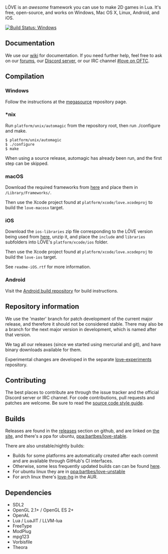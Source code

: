 LÖVE is an *awesome* framework you can use to make 2D games in Lua. It's free, open-source, and works on Windows, Mac OS X, Linux, Android, and iOS.

[![Build Status: Windows](https://ci.appveyor.com/api/projects/status/chc0hdr08wv1d5c7?svg=true)](https://ci.appveyor.com/project/AlexSzpakowski/love)

Documentation
-------------

We use our [wiki][wiki] for documentation.
If you need further help, feel free to ask on our [forums][forums], our [Discord server][discord], or our IRC channel [#love on OFTC][irc].

Compilation
-----------

### Windows
Follow the instructions at the [megasource][megasource] repository page.

### *nix
Run `platform/unix/automagic` from the repository root, then run ./configure and make.

	$ platform/unix/automagic
	$ ./configure
	$ make

When using a source release, automagic has already been run, and the first step can be skipped.

### macOS
Download the required frameworks from [here][dependencies] and place them in `/Library/Frameworks/`.

Then use the Xcode project found at `platform/xcode/love.xcodeproj` to build the `love-macosx` target.

### iOS
Download the `ios-libraries` zip file corresponding to the LÖVE version being used from [here][dependencies-ios],
unzip it, and place the `include` and `libraries` subfolders into LÖVE's `platform/xcode/ios` folder.

Then use the Xcode project found at `platform/xcode/love.xcodeproj` to build the `love-ios` target.

See `readme-iOS.rtf` for more information.

### Android
Visit the [Android build repository][android-repository] for build instructions.

Repository information
----------------------

We use the 'master' branch for patch development of the current major release, and therefore it should not be considered stable.
There may also be a branch for the next major version in development, which is named after that version.

We tag all our releases (since we started using mercurial and git), and have binary downloads available for them.

Experimental changes are developed in the separate [love-experiments][love-experiments] repository.

Contributing
------------

The best places to contribute are through the issue tracker and the official Discord server or IRC channel.
For code contributions, pull requests and patches are welcome. Be sure to read the [source code style guide][codestyle].

Builds
------

Releases are found in the [releases][releases] section on github, and are linked on [the site][site],
and there's a ppa for ubuntu, [ppa:bartbes/love-stable][stableppa].

There are also unstable/nightly builds:

- Builds for some platforms are automatically created after each commit and are available through GitHub's CI interfaces.
- Otherwise, some less frequently updated builds can can be found [here][builds].
- For ubuntu linux they are in [ppa:bartbes/love-unstable][unstableppa]
- For arch linux there's [love-hg][aur] in the AUR.

Dependencies
------------

- SDL2
- OpenGL 2.1+ / OpenGL ES 2+
- OpenAL
- Lua / LuaJIT / LLVM-lua
- FreeType
- ModPlug
- mpg123
- Vorbisfile
- Theora

[site]: http://love2d.org
[wiki]: http://love2d.org/wiki
[forums]: http://love2d.org/forums
[discord]: https://discord.gg/rhUets9
[irc]: irc://irc.oftc.net/love
[dependencies]: http://love2d.org/sdk
[dependencies-ios]: https://github.com/love2d/love/releases
[megasource]: https://github.com/love2d/megasource
[builds]: http://love2d.org/builds
[stableppa]: https://launchpad.net/~bartbes/+archive/love-stable
[unstableppa]: https://launchpad.net/~bartbes/+archive/love-unstable
[aur]: http://aur.archlinux.org/packages/love-hg
[love-experiments]: https://github.com/slime73/love-experiments
[codestyle]: https://love2d.org/wiki/Code_Style
[android-repository]: https://github.com/love2d/love-android
[releases]: https://github.com/love2d/love/releases
